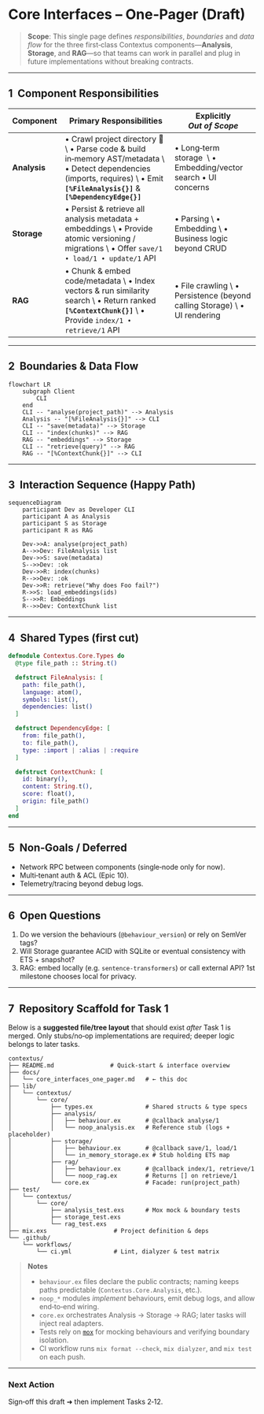 # Core Interfaces – One‑Pager (Draft)

> **Scope**: This single page defines *responsibilities*, *boundaries* and *data flow* for the three first‑class Contextus components—**Analysis**, **Storage**, and **RAG**—so that teams can work in parallel and plug in future implementations without breaking contracts.

---
## 1  Component Responsibilities

| Component | Primary Responsibilities | Explicitly *Out of Scope* |
|-----------|--------------------------|---------------------------|
| **Analysis** | • Crawl project directory 📂  \  • Parse code & build in‑memory AST/metadata  \  • Detect dependencies (imports, requires)  \  • Emit **`[%FileAnalysis{}]`** & **`[%DependencyEdge{}]`** | • Long‑term storage  \  • Embedding/vector search • UI concerns |
| **Storage** | • Persist & retrieve all analysis metadata + embeddings  \  • Provide atomic versioning / migrations  \  • Offer `save/1 • load/1 • update/1` API | • Parsing  \  • Embedding  \  • Business logic beyond CRUD |
| **RAG** | • Chunk & embed code/metadata  \  • Index vectors & run similarity search  \  • Return ranked **`[%ContextChunk{}]`**  \  • Provide `index/1 • retrieve/1` API | • File crawling  \  • Persistence (beyond calling Storage)  \  • UI rendering |

---
## 2  Boundaries & Data Flow

```mermaid
flowchart LR
    subgraph Client
        CLI
    end
    CLI -- "analyse(project_path)" --> Analysis
    Analysis -- "[%FileAnalysis{}]" --> CLI
    CLI -- "save(metadata)" --> Storage
    CLI -- "index(chunks)" --> RAG
    RAG -- "embeddings" --> Storage
    CLI -- "retrieve(query)" --> RAG
    RAG -- "[%ContextChunk{}]" --> CLI
```

---
## 3  Interaction Sequence (Happy Path)

```mermaid
sequenceDiagram
    participant Dev as Developer CLI
    participant A as Analysis
    participant S as Storage
    participant R as RAG

    Dev->>A: analyse(project_path)
    A-->>Dev: FileAnalysis list
    Dev->>S: save(metadata)
    S-->>Dev: :ok
    Dev->>R: index(chunks)
    R-->>Dev: :ok
    Dev->>R: retrieve("Why does Foo fail?")
    R->>S: load_embeddings(ids)
    S-->>R: Embeddings
    R-->>Dev: ContextChunk list
```

---
## 4  Shared Types (first cut)

```elixir
defmodule Contextus.Core.Types do
  @type file_path :: String.t()

  defstruct FileAnalysis: [
    path: file_path(),
    language: atom(),
    symbols: list(),
    dependencies: list()
  ]

  defstruct DependencyEdge: [
    from: file_path(),
    to: file_path(),
    type: :import | :alias | :require
  ]

  defstruct ContextChunk: [
    id: binary(),
    content: String.t(),
    score: float(),
    origin: file_path()
  ]
end
```

---
## 5  Non‑Goals / Deferred
- Network RPC between components (single‑node only for now).
- Multi‑tenant auth & ACL (Epic 10).
- Telemetry/tracing beyond debug logs.

---
## 6  Open Questions
1. Do we version the behaviours (`@behaviour_version`) or rely on SemVer tags?
2. Will Storage guarantee ACID with SQLite or eventual consistency with ETS + snapshot?
3. RAG: embed locally (e.g. `sentence-transformers`) or call external API? 1st milestone chooses local for privacy.

---
## 7  Repository Scaffold for Task 1
Below is a **suggested file/tree layout** that should exist *after* Task 1 is merged. Only stubs/no‑op implementations are required; deeper logic belongs to later tasks.

```text
contextus/
├── README.md                # Quick‑start & interface overview
├── docs/
│   └── core_interfaces_one_pager.md   # ← this doc
├── lib/
│   └── contextus/
│       └── core/
│           ├── types.ex               # Shared structs & type specs
│           ├── analysis/
│           │   ├── behaviour.ex       # @callback analyse/1
│           │   └── noop_analysis.ex   # Reference stub (logs + placeholder)
│           ├── storage/
│           │   ├── behaviour.ex       # @callback save/1, load/1
│           │   └── in_memory_storage.ex # Stub holding ETS map
│           ├── rag/
│           │   ├── behaviour.ex       # @callback index/1, retrieve/1
│           │   └── noop_rag.ex        # Returns [] on retrieve/1
│           └── core.ex                # Facade: run(project_path)
├── test/
│   └── contextus/
│       └── core/
│           ├── analysis_test.exs      # Mox mock & boundary tests
│           ├── storage_test.exs
│           └── rag_test.exs
├── mix.exs                   # Project definition & deps
└── .github/
    └── workflows/
        └── ci.yml            # Lint, dialyzer & test matrix
```

> **Notes**
> * `behaviour.ex` files declare the public contracts; naming keeps paths predictable (`Contextus.Core.Analysis`, etc.).
> * `noop_*` modules *implement* behaviours, emit debug logs, and allow end‑to‑end wiring.
> * `core.ex` orchestrates Analysis → Storage → RAG; later tasks will inject real adapters.
> * Tests rely on [`mox`](https://hex.pm/packages/mox) for mocking behaviours and verifying boundary isolation.
> * CI workflow runs `mix format --check`, `mix dialyzer`, and `mix test` on each push.

---
### Next Action
Sign‑off this draft ➜ then implement Tasks 2‑12.

